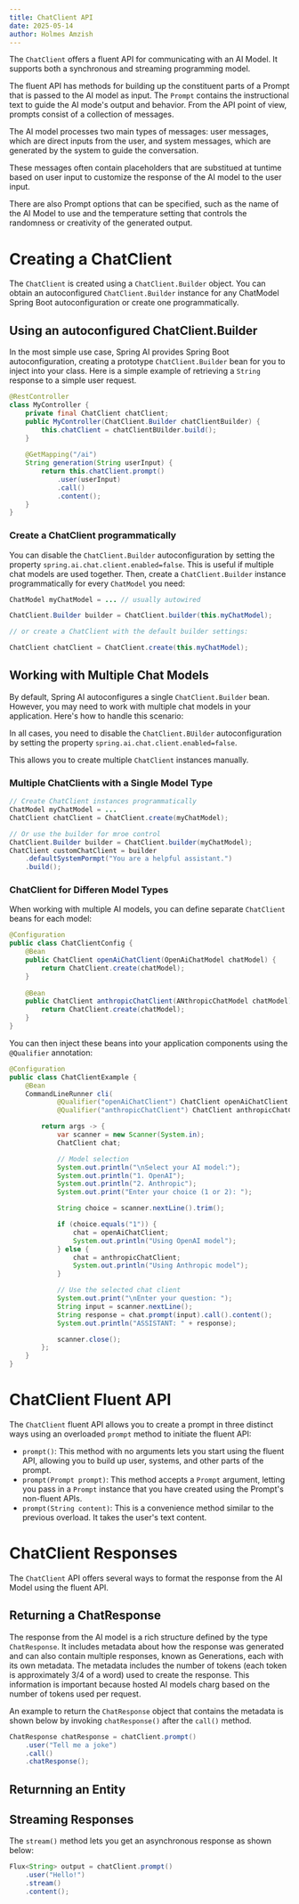 ```yaml
---
title: ChatClient API
date: 2025-05-14
author: Holmes Amzish
---
```




The `ChatClient` offers a fluent API for communicating with an AI Model. It supports both a synchronous and streaming programming model.

The fluent API has methods for building up the constituent parts of a Prompt that is passed to the AI model as input. The `Prompt` contains the instructional text to guide the AI mode's output and behavior. From the API point of view, prompts consist of a collection of messages.

The AI model processes two main types of messages: user messages, which are direct inputs from the user, and system messages, which are generated by the system to guide the conversation.

These messages often contain placeholders that are substitued at tuntime based on user input to customize the response of the AI model to the user input.

There are also Prompt options that can be specified, such as the name of the AI Model to use and the temperature setting that controls the randomness or creativity of the generated output.

# Creating a ChatClient

The `ChatClient` is created using a `ChatClient.Builder` object. You can obtain an autoconfigured `ChatClient.Builder` instance for any ChatModel Spring Boot autoconfiguration or create one programmatically.

## Using an autoconfigured ChatClient.Builder

In the most simple use case, Spring AI provides Spring Boot autoconfiguration, creating a prototype `ChatClient.Builder` bean for you to inject into your class. Here is a simple example of retrieving a `String` response to a simple user request.

```java
@RestController
class MyController {
    private final ChatClient chatClient;
    public MyController(ChatClient.Builder chatClientBuilder) {
        this.chatClient = chatClientBUilder.build();
    }
    
    @GetMapping("/ai")
    String generation(String userInput) {
        return this.chatClient.prompt()
            .user(userInput)
            .call()
            .content();
    }
}
```

### Create a ChatClient programmatically

You can disable the `ChatClient.Builder` autoconfiguration by setting the property `spring.ai.chat.client.enabled=false`. This is useful if multiple chat models are used together. Then, create a `ChatClient.Builder` instance programmatically for every `ChatModel` you need:

```java
ChatModel myChatModel = ... // usually autowired

ChatClient.Builder builder = ChatClient.builder(this.myChatModel);

// or create a ChatClient with the default builder settings:

ChatClient chatClient = ChatClient.create(this.myChatModel);
```

## Working with Multiple Chat Models

By default, Spring AI autoconfigures a single `ChatClient.Builder` bean. However, you may need to work with multiple chat models in your application. Here's how to handle this scenario:

In all cases, you need to disable the `ChatClient.BUilder` autoconfiguration by setting the property `spring.ai.chat.client.enabled=false`.

This allows you to create multiple `ChatClient` instances manually.

### Multiple ChatClients with a Single Model Type

```java
// Create ChatClient instances programmatically
ChatModel myChatModel = ...
ChatClient chatClient = ChatClient.create(myChatModel);

// Or use the builder for mroe control
ChatClient.Builder builder = ChatClient.builder(myChatModel);
ChatClient customChatClient = builder
    .defaultSystemPormpt("You are a helpful assistant.")
    .build();
```

### ChatClient for Differen Model Types

When working with multiple AI models, you can define separate `ChatClient` beans for each model:

```java
@Configuration
public class ChatClientConfig {
    @Bean
    public ChatClient openAiChatClient(OpenAiChatModel chatModel) {
        return ChatClient.create(chatModel);
    }
    
    @Bean
    public ChatClient anthropicChatClient(ANthropicChatModel chatModel) {
        return ChatClient.create(chatModel);
    }
}
```

You can then inject these beans into your application components using the `@Qualifier` annotation:

```java
@Configuration
public class ChatClientExample {
    @Bean
    CommandLineRunner cli(
            @Qualifier("openAiChatClient") ChatClient openAiChatClient,
            @Qualifier("anthropicChatClient") ChatClient anthropicChatClient) {

        return args -> {
            var scanner = new Scanner(System.in);
            ChatClient chat;

            // Model selection
            System.out.println("\nSelect your AI model:");
            System.out.println("1. OpenAI");
            System.out.println("2. Anthropic");
            System.out.print("Enter your choice (1 or 2): ");

            String choice = scanner.nextLine().trim();

            if (choice.equals("1")) {
                chat = openAiChatClient;
                System.out.println("Using OpenAI model");
            } else {
                chat = anthropicChatClient;
                System.out.println("Using Anthropic model");
            }

            // Use the selected chat client
            System.out.print("\nEnter your question: ");
            String input = scanner.nextLine();
            String response = chat.prompt(input).call().content();
            System.out.println("ASSISTANT: " + response);

            scanner.close();
        };
    }
}
```



# ChatClient Fluent API

The `ChatClient` fluent API allows you to create a prompt in three distinct ways using an overloaded `prompt` method to initiate the fluent API:

- `prompt()`: This method with no arguments lets you start using the fluent API, allowing you to build up user, systems, and other parts of the prompt.
- `prompt(Prompt prompt)`: This method accepts a `Prompt` argument, letting you pass in a `Prompt` instance that you have created using the Prompt's non-fluent APIs.
- `prompt(String content)`: This is a convenience method similar to the previous overload. It takes the user's text content.

# ChatClient Responses

The `ChatClient` API offers several ways to format the response from the AI Model using the fluent API.

## Returning a ChatResponse

The response from the AI model is a rich structure defined by the type `ChatResponse`. It includes metadata about how the response was generated and can also contain multiple responses, known as Generations, each with its own metadata. The metadata includes the number of tokens (each token is approximately 3/4 of a word) used to create the response. This information is important because hosted AI models charg based on the number of tokens used per request.

An example to return the `ChatResponse` object that contains the metadata is shown below by invoking `chatResponse()` after the `call()` method.

```java
ChatResponse chatResponse = chatClient.prompt()
    .user("Tell me a joke")
    .call()
    .chatResponse();
```

## Returnning an Entity



## Streaming Responses

The `stream()` method lets you get an asynchronous response as shown below:

```java
Flux<String> output = chatClient.prompt()
    .user("Hello!")
    .stream()
    .content();
```

